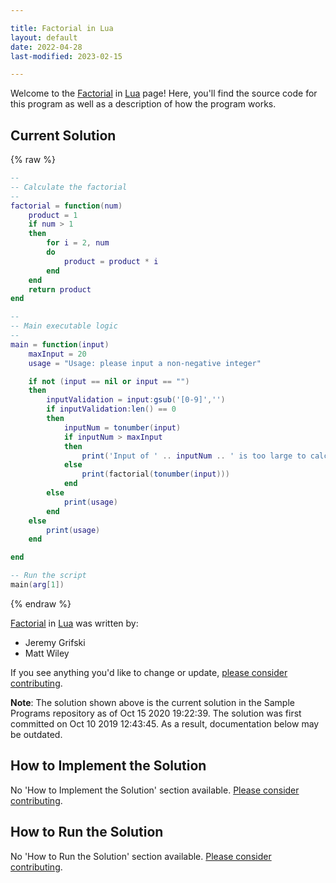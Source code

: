 ```yaml
---

title: Factorial in Lua
layout: default
date: 2022-04-28
last-modified: 2023-02-15

---
```


Welcome to the [Factorial](https://sampleprograms.io/projects/factorial) in [Lua](https://sampleprograms.io/languages/lua) page! Here, you'll find the source code for this program as well as a description of how the program works.

## Current Solution

{% raw %}

```lua
--
-- Calculate the factorial
--
factorial = function(num)
    product = 1
    if num > 1
    then
        for i = 2, num 
        do
            product = product * i
        end
    end
    return product
end

--
-- Main executable logic
--
main = function(input)
    maxInput = 20
    usage = "Usage: please input a non-negative integer"

    if not (input == nil or input == "")
    then
        inputValidation = input:gsub('[0-9]','')
        if inputValidation:len() == 0
        then
            inputNum = tonumber(input)
            if inputNum > maxInput
            then
                print('Input of ' .. inputNum .. ' is too large to calculate a factorial for. Max input is ' .. maxInput .. '.')
            else
                print(factorial(tonumber(input)))
            end
        else
            print(usage)
        end
    else
        print(usage)
    end

end

-- Run the script
main(arg[1])
```

{% endraw %}

[Factorial](https://sampleprograms.io/projects/factorial) in [Lua](https://sampleprograms.io/languages/lua) was written by:

- Jeremy Grifski
- Matt Wiley

If you see anything you'd like to change or update, [please consider contributing](https://github.com/TheRenegadeCoder/sample-programs).

**Note**: The solution shown above is the current solution in the Sample Programs repository as of Oct 15 2020 19:22:39. The solution was first committed on Oct 10 2019 12:43:45. As a result, documentation below may be outdated.

## How to Implement the Solution

No 'How to Implement the Solution' section available. [Please consider contributing](https://github.com/TheRenegadeCoder/sample-programs-website).

## How to Run the Solution

No 'How to Run the Solution' section available. [Please consider contributing](https://github.com/TheRenegadeCoder/sample-programs-website).
